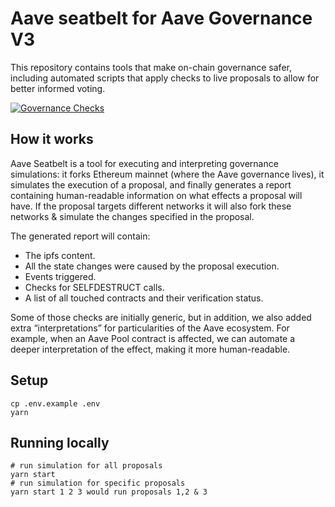 # Aave seatbelt for Aave Governance V3

This repository contains tools that make on-chain governance safer,
including automated scripts that apply checks to live proposals to allow
for better informed voting.

[![Governance Checks](https://github.com/bgd-labs/seatbelt-gov-v3/actions/workflows/cron.yaml/badge.svg)](https://github.com/bgd-labs/seatbelt-gov-v3/actions/workflows/cron.yaml)

## How it works

Aave Seatbelt is a tool for executing and interpreting governance simulations: it forks Ethereum mainnet (where the Aave governance lives), it simulates the execution of a proposal, and finally generates a report containing human-readable information on what effects a proposal will have. If the proposal targets different networks it will also fork these networks & simulate the changes specified in the proposal.

The generated report will contain:

- The ipfs content.
- All the state changes were caused by the proposal execution.
- Events triggered.
- Checks for SELFDESTRUCT calls.
- A list of all touched contracts and their verification status.

Some of those checks are initially generic, but in addition, we also added extra “interpretations” for particularities of the Aave ecosystem. For example, when an Aave Pool contract is affected, we can automate a deeper interpretation of the effect, making it more human-readable.

## Setup

```
cp .env.example .env
yarn
```

## Running locally

```
# run simulation for all proposals
yarn start
# run simulation for specific proposals
yarn start 1 2 3 would run proposals 1,2 & 3
```
